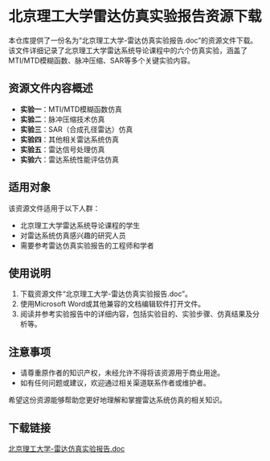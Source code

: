 # 北京理工大学雷达仿真实验报告资源下载

本仓库提供了一份名为“北京理工大学-雷达仿真实验报告.doc”的资源文件下载。该文件详细记录了北京理工大学雷达系统导论课程中的六个仿真实验，涵盖了MTI/MTD模糊函数、脉冲压缩、SAR等多个关键实验内容。

## 资源文件内容概述

- **实验一**：MTI/MTD模糊函数仿真
- **实验二**：脉冲压缩技术仿真
- **实验三**：SAR（合成孔径雷达）仿真
- **实验四**：其他相关雷达系统仿真
- **实验五**：雷达信号处理仿真
- **实验六**：雷达系统性能评估仿真

## 适用对象

该资源文件适用于以下人群：

- 北京理工大学雷达系统导论课程的学生
- 对雷达系统仿真感兴趣的研究人员
- 需要参考雷达仿真实验报告的工程师和学者

## 使用说明

1. 下载资源文件“北京理工大学-雷达仿真实验报告.doc”。
2. 使用Microsoft Word或其他兼容的文档编辑软件打开文件。
3. 阅读并参考实验报告中的详细内容，包括实验目的、实验步骤、仿真结果及分析等。

## 注意事项

- 请尊重原作者的知识产权，未经允许不得将该资源用于商业用途。
- 如有任何问题或建议，欢迎通过相关渠道联系作者或维护者。

希望这份资源能够帮助您更好地理解和掌握雷达系统仿真的相关知识。

## 下载链接

[北京理工大学-雷达仿真实验报告.doc](https://pan.quark.cn/s/ffafa38798d9)